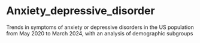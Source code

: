 # Anxiety_depressive_disorder
Trends in symptoms of anxiety or depressive disorders in the US population from May 2020 to March 2024, with an analysis of demographic subgroups
